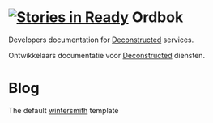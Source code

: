 [![Stories in Ready](https://badge.waffle.io/Deconstructed/Ordbok.png?label=ready&title=Ready)](https://waffle.io/Deconstructed/Ordbok)
Ordbok
======

Developers documentation for [Deconstructed](http://deconstructed.io) services.

Ontwikkelaars documentatie voor [Deconstructed](http://deconstructed.io) diensten.


# Blog

The default [wintersmith](https://github.com/jnordberg/wintersmith) template
